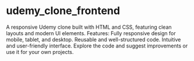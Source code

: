 # udemy_clone_frontend
A responsive Udemy clone built with HTML and CSS, featuring clean layouts and modern UI elements. Features: Fully responsive design for mobile, tablet, and desktop. Reusable and well-structured code. Intuitive and user-friendly interface. Explore the code and suggest improvements or use it for your own projects.
